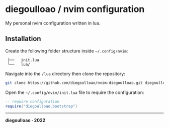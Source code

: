 # diegoulloao / nvim configuration
My personal nvim configuration written in lua.

## Installation
Create the following folder structure inside `~/.config/nvim`:
```
 ├──   init.lua
 └──   lua/
```

Navigate into the `/lua` directory then clone the repository:
```bash
git clone https://github.com/diegoulloao/nvim-diegoulloao.git diegoulloao
```

Open the `~/.config/nvim/init.lua` file to require the configuration:
```lua
-- require configuration
require("diegoulloao.bootstrap")
```

---
**diegoulloao · 2022**
